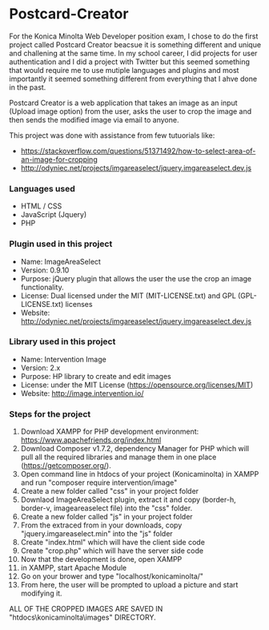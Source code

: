 # Postcard-Creator
For the Konica Minolta Web Developer position exam, I chose to do the first project called Postcard Creator beacsue it is something different and unique and challening at the same time. In my school career, I did projects for user authentication and I did a project with Twitter but this seemed something that would require me to use mutiple languages and plugins and most importantly it seemed something different from everything that I ahve done in the past.
 
Postcard Creator is a web application that takes an image as an input (Upload image option) from the user, asks the user to crop the image and then sends the modified image via email to anyone.

This project was done with assistance from few tutuorials like:
- https://stackoverflow.com/questions/51371492/how-to-select-area-of-an-image-for-cropping
- http://odyniec.net/projects/imgareaselect/jquery.imgareaselect.dev.js
 
 ### Languages used
- HTML / CSS
- JavaScript (Jquery) 
- PHP
 
 ### Plugin used in this project
- Name: ImageAreaSelect
- Version: 0.9.10
- Purpose: jQuery plugin that allows the user the use the crop an image functionality.
- License: Dual licensed under the MIT (MIT-LICENSE.txt) and GPL (GPL-LICENSE.txt) licenses
- Website: http://odyniec.net/projects/imgareaselect/jquery.imgareaselect.dev.js

### Library used in this project
- Name: Intervention Image
- Version: 2.x
- Purpose: HP library to create and edit images
- License: under the MIT License (https://opensource.org/licenses/MIT)
- Website: http://image.intervention.io/

### Steps for the project
1. Download XAMPP for PHP development environment: https://www.apachefriends.org/index.html
2. Download Composer v1.7.2, dependency Manager for PHP which will pull all the required libraries and manage them in one place (https://getcomposer.org/).
3. Open command line in htdocs of your project (Konicaminolta) in XAMPP and run "composer require intervention/image"
4. Create a new folder called "css" in your project folder
5. Downlaod ImageAreaSelect plugin, extract it and copy (border-h, border-v, imageareaselect file) into the "css" folder.
6. Create a new folder called "js" in your project folder
7. From the extraced from in your downloads, copy "jquery.imgareaselect.min" into the "js" folder
8. Create "index.html" which will have the client side code
9. Create "crop.php" which will have the server side code
10. Now that the development is done, open XAMPP
11. in XAMPP, start Apache Module
12. Go on your brower and type "localhost/konicaminolta/"
13. From here, the user will be prompted to upload a picture and start modifying it. 

ALL OF THE CROPPED IMAGES ARE SAVED IN "htdocs\konicaminolta\images" DIRECTORY. 
